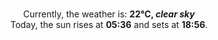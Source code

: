 <p  align="center"><br/>Currently, the weather is: <b> 22°C, <i>clear sky</i></b></br>Today, the sun rises at <b>05:36</b> and sets at <b>18:56</b>.</p>